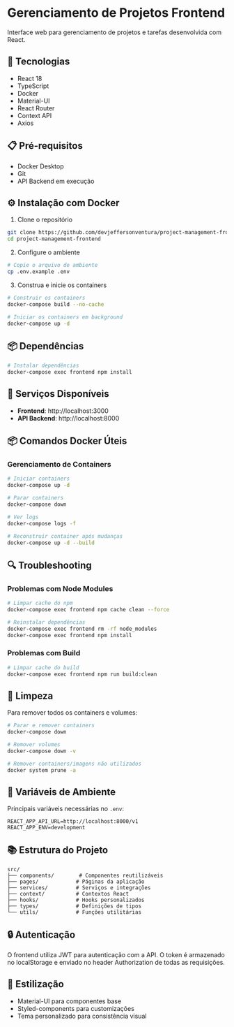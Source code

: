 # Gerenciamento de Projetos Frontend

Interface web para gerenciamento de projetos e tarefas desenvolvida com React.

## 🚀 Tecnologias

- React 18
- TypeScript
- Docker
- Material-UI
- React Router
- Context API
- Axios

## 📋 Pré-requisitos

- Docker Desktop
- Git
- API Backend em execução

## ⚙️ Instalação com Docker

1. Clone o repositório
```bash
git clone https://github.com/devjeffersonventura/project-management-frontend
cd project-management-frontend
```

2. Configure o ambiente
```bash
# Copie o arquivo de ambiente
cp .env.example .env
```

3. Construa e inicie os containers
```bash
# Construir os containers
docker-compose build --no-cache

# Iniciar os containers em background
docker-compose up -d
```

## 📦 Dependências

```bash
# Instalar dependências
docker-compose exec frontend npm install
```

## 🔧 Serviços Disponíveis

- **Frontend**: http://localhost:3000
- **API Backend**: http://localhost:8000

## 📦 Comandos Docker Úteis

### Gerenciamento de Containers
```bash
# Iniciar containers
docker-compose up -d

# Parar containers
docker-compose down

# Ver logs
docker-compose logs -f

# Reconstruir container após mudanças
docker-compose up -d --build
```

## 🔍 Troubleshooting

### Problemas com Node Modules
```bash
# Limpar cache do npm
docker-compose exec frontend npm cache clean --force

# Reinstalar dependências
docker-compose exec frontend rm -rf node_modules
docker-compose exec frontend npm install
```

### Problemas com Build
```bash
# Limpar cache do build
docker-compose exec frontend npm run build:clean
```

## 🧹 Limpeza

Para remover todos os containers e volumes:
```bash
# Parar e remover containers
docker-compose down

# Remover volumes
docker-compose down -v

# Remover containers/imagens não utilizados
docker system prune -a
```

## 📝 Variáveis de Ambiente

Principais variáveis necessárias no `.env`:
```env
REACT_APP_API_URL=http://localhost:8000/v1
REACT_APP_ENV=development
```

## 📚 Estrutura do Projeto

```
src/
├── components/        # Componentes reutilizáveis
├── pages/            # Páginas da aplicação
├── services/         # Serviços e integrações
├── context/          # Contextos React
├── hooks/            # Hooks personalizados
├── types/            # Definições de tipos
└── utils/            # Funções utilitárias
```

## 🔒 Autenticação

O frontend utiliza JWT para autenticação com a API. O token é armazenado no localStorage e enviado no header Authorization de todas as requisições.

## 🎨 Estilização

- Material-UI para componentes base
- Styled-components para customizações
- Tema personalizado para consistência visual

